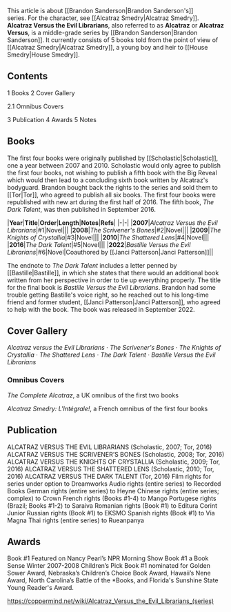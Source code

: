 This article is about [[Brandon Sanderson\|Brandon Sanderson's]] series. For the character, see [[Alcatraz Smedry\|Alcatraz Smedry]].
**Alcatraz Versus the Evil Librarians**, also referred to as **Alcatraz** or **Alcatraz Versus**, is a middle-grade series by [[Brandon Sanderson\|Brandon Sanderson]]. It currently consists of 5 books told from the point of view of [[Alcatraz Smedry\|Alcatraz Smedry]], a young boy and heir to [[House Smedry\|House Smedry]].

## Contents

1 Books
2 Cover Gallery

2.1 Omnibus Covers


3 Publication
4 Awards
5 Notes


## Books
The first four books were originally published by [[Scholastic\|Scholastic]], one a year between 2007 and 2010. Scholastic would only agree to publish the first four books, not wishing to publish a fifth book with the Big Reveal which would then lead to a concluding sixth book written by Alcatraz's bodyguard. Brandon bought back the rights to the series and sold them to [[Tor\|Tor]], who agreed to publish all six books. The first four books were republished with new art during the first half of 2016. The fifth book, *The Dark Talent*, was then published in September 2016.

|**Year**|**Title**|**Order**|**Length**|**Notes**|**Refs**|
|-|-|
|**2007**|*Alcatraz Versus the Evil Librarians*|#1|Novel|||
|**2008**|*The Scrivener's Bones*|#2|Novel|||
|**2009**|*The Knights of Crystallia*|#3|Novel|||
|**2010**|*The Shattered Lens*|#4|Novel|||
|**2016**|*The Dark Talent*|#5|Novel|||
|**2022**|*Bastille Versus the Evil Librarians*|#6|Novel|Coauthored by [[Janci Patterson\|Janci Patterson]]||

The endnote to *The Dark Talent* includes a letter penned by [[Bastille\|Bastille]], in which she states that there would an additional book written from her perspective in order to tie up everything properly. The title for the final book is *Bastille Versus the Evil Librarians*. Brandon had some trouble getting Bastille's voice right, so he reached out to his long-time friend and former student, [[Janci Patterson\|Janci Patterson]], who agreed to help with the book. The book was released in September 2022.

## Cover Gallery
*Alcatraz versus the Evil Librarians* · *The Scrivener's Bones* · *The Knights of Crystallia* · *The Shattered Lens* · *The Dark Talent* · *Bastille Versus the Evil Librarians*
### Omnibus Covers




*The Complete Alcatraz*, a UK omnibus of the first two books






*Alcatraz Smedry: L'Intégrale!*, a French omnibus of the first four books




## Publication

ALCATRAZ VERSUS THE EVIL LIBRARIANS (Scholastic, 2007; Tor, 2016)
ALCATRAZ VERSUS THE SCRIVENER’S BONES (Scholastic, 2008; Tor, 2016)
ALCATRAZ VERSUS THE KNIGHTS OF CRYSTALLIA (Scholastic, 2009; Tor, 2016)
ALCATRAZ VERSUS THE SHATTERED LENS (Scholastic, 2010; Tor, 2016)
ALCATRAZ VERSUS THE DARK TALENT (Tor, 2016)
Film rights for series under option to Dreamworks
Audio rights (entire series) to Recorded Books
German rights (entire series) to Heyne
Chinese rights (entire series; complex) to Crown
French rights (Books #1-4) to Mango
Portugese rights (Brazil; Books #1-2) to Saraiva
Romanian rights (Book #1) to Editura Corint Junior
Russian rights (Book #1) to EKSMO
Spanish rights (Book #1) to Via Magna
Thai rights (entire series) to Rueanpanya

## Awards
Book #1 Featured on Nancy Pearl’s NPR Morning Show
Book #1 a Book Sense Winter 2007-2008 Children’s Pick
Book #1 nominated for Golden Sower Award, Nebraska’s Children’s Choice Book Award, Hawaii’s Nene Award, North Carolina’s Battle of the *Books, and Florida's Sunshine State Young Reader's Award.


https://coppermind.net/wiki/Alcatraz_Versus_the_Evil_Librarians_(series)